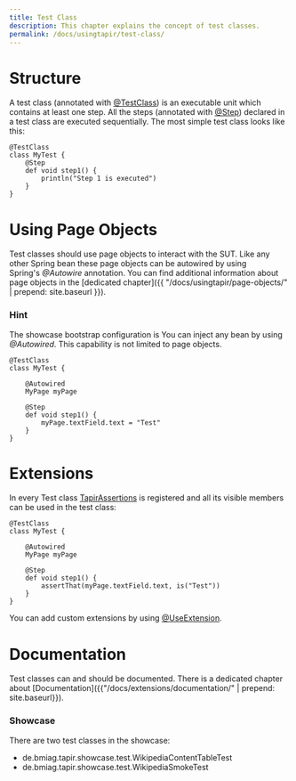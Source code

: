 ```yaml
---
title: Test Class
description: This chapter explains the concept of test classes.
permalink: /docs/usingtapir/test-class/
---
```

# Structure

A test class (annotated with
[@TestClass](https://psbm-mvnrepo-p.intranet.kiel.bmiag.de/tapir/latest/apidocs/de/bmiag/tapir/execution/annotations/testclass/TestClass.html)) is
an executable unit which contains at least one step. All the steps
(annotated with
[@Step](https://psbm-mvnrepo-p.intranet.kiel.bmiag.de/tapir/latest/apidocs/de/bmiag/tapir/execution/annotations/step/Step.html)) declared
in a test class are executed sequentially. The most simple test class
looks like this:

``` xtend
@TestClass
class MyTest {
    @Step
    def void step1() {
        println("Step 1 is executed")
    }
}
```

# Using Page Objects

Test classes should use page objects to interact with the SUT. Like any
other Spring bean these page objects can be autowired by using
Spring's *@Autowire* annotation. You can find additional information
about page objects in the [dedicated chapter]({{ "/docs/usingtapir/page-objects/" | prepend: site.baseurl }}).

<div class="panel panel-info">
  <div class="panel-heading">
    <h3 class="panel-title"><span class="fa fa-info-circle"></span> Hint</h3>
  </div>
  <div class="panel-body">
  The showcase bootstrap configuration is
  You can inject any bean by using <i>@Autowired</i>. This capability is not
  limited to page objects.
  </div>
</div>

``` xtend
@TestClass
class MyTest {
 
    @Autowired
    MyPage myPage

    @Step
    def void step1() {
        myPage.textField.text = "Test"
    }
}
```

# Extensions

In every Test
class [TapirAssertions](https://psbm-mvnrepo-p.intranet.kiel.bmiag.de/tapir/latest/apidocs/de/bmiag/tapir/util/extensions/TapirAssertions.html)
is registered and all its visible members can be used in the test class:

``` xtend
@TestClass
class MyTest {
 
    @Autowired
    MyPage myPage

    @Step
    def void step1() {
        assertThat(myPage.textField.text, is("Test"))
    }
}
```

You can add custom extensions by
using [@UseExtension](https://psbm-mvnrepo-p.intranet.kiel.bmiag.de/tapir/latest/apidocs/de/bmiag/tapir/core/annotation/useextension/UseExtension.html).

# Documentation

Test classes can and should be documented. There is a dedicated chapter
about [Documentation]({{"/docs/extensions/documentation/" | prepend: site.baseurl}}).


<div class="panel panel-info">
  <div class="panel-heading">
    <h3 class="panel-title"><span class="fa fa-info-circle"></span> Showcase</h3>
  </div>
  <div class="panel-body">
  There are two test classes in the showcase:
  <ul>
    <li>de.bmiag.tapir.showcase.test.WikipediaContentTableTest</li>
    <li>de.bmiag.tapir.showcase.test.WikipediaSmokeTest</li>
  </ul>
  </div>
</div>
